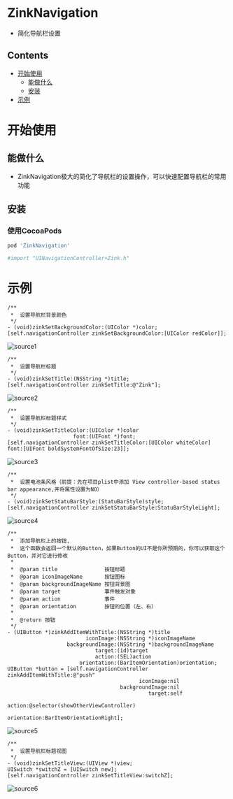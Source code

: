 ZinkNavigation
===
- 简化导航栏设置

## Contents
* [开始使用](#Getting_Started)
	* [能做什么](#Features)
	* [安装](#Installation)
* [示例](#Examples)

# <a id="Getting_Started"></a> 开始使用
## <a id="Features"></a> 能做什么
- ZinkNavigation极大的简化了导航栏的设置操作，可以快速配置导航栏的常用功能

## <a id="Installation"></a> 安装
### 使用CocoaPods
```ruby
pod 'ZinkNavigation'

#import "UINavigationController+Zink.h"
``` 

# <a id="Examples"></a>示例
	
```objc
/**
 *  设置导航栏背景颜色
 */
- (void)zinkSetBackgroundColor:(UIColor *)color;
[self.navigationController zinkSetBackgroundColor:[UIColor redColor]];
```
![source1](https://github.com/zinkLin/ZinkNavigation/blob/master/Source/source1.png)

```objc
/**
 *  设置导航栏标题
 */
- (void)zinkSetTitle:(NSString *)title;
[self.navigationController zinkSetTitle:@"Zink"];
```
![source2](https://github.com/zinkLin/ZinkNavigation/blob/master/Source/source2.png)

```objc
/**
 *  设置导航栏标题样式
 */
- (void)zinkSetTitleColor:(UIColor *)color
                     font:(UIFont *)font;
[self.navigationController zinkSetTitleColor:[UIColor whiteColor] font:[UIFont boldSystemFontOfSize:23]];
```
![source3](https://github.com/zinkLin/ZinkNavigation/blob/master/Source/source3.png)

```objc
/**
 *  设置电池条风格（前提：先在项目plist中添加 View controller-based status bar appearance,并将属性设置为NO）
 */
- (void)zinkSetStatuBarStyle:(StatuBarStyle)style;
[self.navigationController zinkSetStatuBarStyle:StatuBarStyleLight];
```
![source4](https://github.com/zinkLin/ZinkNavigation/blob/master/Source/source4.png)

```objc
/**
 *  添加导航栏上的按钮,
 *  这个函数会返回一个默认的Button，如果Button的UI不是你所预期的，你可以获取这个Button，并对它进行修改
 *
 *  @param title               按钮标题
 *  @param iconImageName       按钮图标
 *  @param backgroundImageName 按钮背景图
 *  @param target              事件触发对象
 *  @param action              事件
 *  @param orientation         按钮的位置（左、右）
 *
 *  @return 按钮
 */
- (UIButton *)zinkAddItemWithTitle:(NSString *)title
                         iconImage:(NSString *)iconImageName
                   backgroundImage:(NSString *)backgroundImageName
                            target:(id)target
                            action:(SEL)action
                       orientation:(BarItemOrientation)orientation;
UIButton *button = [self.navigationController zinkAddItemWithTitle:@"push"
                                          iconImage:nil
                                    backgroundImage:nil
                                             target:self
                                             action:@selector(showOtherViewController)
                                        orientation:BarItemOrientationRight];
```
![source5](https://github.com/zinkLin/ZinkNavigation/blob/master/Source/source5.png)

```objc
/**
 *  设置导航栏标题视图
 */
- (void)zinkSetTitleView:(UIView *)view;
UISwitch *switchZ = [UISwitch new];
[self.navigationController zinkSetTitleView:switchZ];
```
![source6](https://github.com/zinkLin/ZinkNavigation/blob/master/Source/source6.png)


